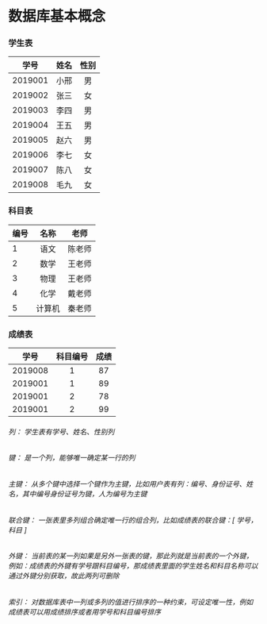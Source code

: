 # 数据库基本概念

### 学生表
学号|姓名|性别
-|:-:|:--:
2019001|小邢|男
2019002|张三|女
2019003|李四|男
2019004|王五|男
2019005|赵六|男
2019006|李七|女
2019007|陈八|女
2019008|毛九|女

### 科目表
编号|名称|老师
---|:--:|:--:
1|语文|陈老师
2|数学|王老师
3|物理|王老师
4|化学|戴老师
5|计算机|秦老师

### 成绩表
学号|科目编号|成绩
---|:--:|:--:
2019008|1|87
2019001|1|89
2019001|2|78
2019001|2|99

###### 列： 学生表有学号、姓名、性别列
###### 键： 是一个列，能够唯一确定某一行的列
###### 主键： 从多个键中选择一个键作为主键，比如用户表有列：编号、身份证号、姓名，其中编号身份证号为键，人为编号为主键
###### 联合键： 一张表里多列组合确定唯一行的组合列，比如成绩表的联合键：[ 学号，科目 ]
###### 外键： 当前表的某一列如果是另外一张表的键，那此列就是当前表的一个外键，例如：成绩表的外键有学号跟科目编号，那成绩表里面的学生姓名和科目名称可以通过外键分别获取，故此两列可删除
###### 索引： 对数据库表中一列或多列的值进行排序的一种约束，可设定唯一性，例如成绩表可以用成绩排序或者用学号和科目编号排序

